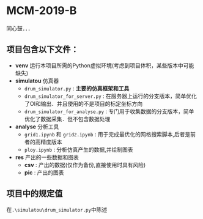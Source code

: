 # MCM-2019-B
同心鼓．．．

## 项目包含以下文件：
 - **venv** 运行本项目所需的Python虚拟环境(考虑到项目体积，某些版本中可能缺失)
 - **simulatou** 仿真器
    - `drum_simulator.py` : **主要的仿真框架和工具**
    - `drum_simulator_for_server.py` : 在服务器上运行的分支版本，简单优化了OI和输出．并且使用的不是项目的标定坐标方向
    - `drum_simulator_for_analyse.py` : 专门用于收集数据的分支版本，简单优化了数据采集．但不包含数据处理
 - **analyse** 分析工具
    - `grid1.ipynb` 和 `grid2.ipynb` : 用于完成最优化的网格搜索脚本,后者是前者的高精度版本
    - `ploy.ipynb` : 分析仿真产生的数据,并绘制图表
 - **res** 产出的一些数据和图表
    - **csv** : 产出的数据(仅作为备份,直接使用时具有风险)
    - **pic** : 产出的图表
    
## 项目中的规定值
在`.\simulatou\drum_simulator.py`中陈述

